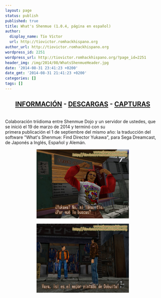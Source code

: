 ```yaml
---
layout: page
status: publish
published: true
title: What's Shenmue (1.0.4, página en español)
author:
  display_name: Tío Víctor
  url: http://tiovictor.romhackhispano.org
author_url: http://tiovictor.romhackhispano.org
wordpress_id: 2251
wordpress_url: http://tiovictor.romhackhispano.org/?page_id=2251
header_img: /img/2014/08/WhatsShenmueHeader.jpg
date: '2014-08-31 23:41:23 +0200'
date_gmt: '2014-08-31 21:41:23 +0200'
categories: []
tags: []
---
```

<h2 style="text-align: center;"><a href="http://tiovictor.romhackhispano.org/whats-shenmue-esp/informacion/">INFORMACIÓN</a> - <a href="http://tiovictor.romhackhispano.org/whats-shenmue-esp/descargar/">DESCARGAS</a> - <a href="http://tiovictor.romhackhispano.org/whats-shenmue-esp/capturas/">CAPTURAS</a></h2><br />
Colaboración triidioma entre Shenmue Dojo y un servidor de ustedes, que se inició el 19 de marzo de 2014 y terminó con su<br />
primera publicación el 1 de septiembre del mismo año: la traducción del software "What's Shenmue: Find Director Yukawa", para Sega Dreamcast, de Japonés a Inglés, Español y Alemán.</p>
<center><p><img src="/img/2014/08/WhatsShenmueES-03.jpg" width="300" height="223" /></p>
<p><img src="/img/2014/08/WhatsShenmueES-12.jpg" width="300" height="223" /></p></center>

